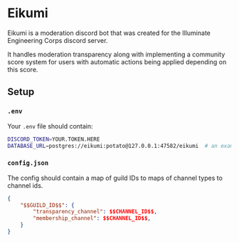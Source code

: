 # Eikumi

Eikumi is a moderation discord bot that was created for the Illuminate Engineering Corps discord server.

It handles moderation transparency along with implementing a community score system for users with automatic actions being applied depending on this score.

## Setup

### `.env`

Your `.env` file should contain:
```bash
DISCORD_TOKEN=YOUR.TOKEN.HERE
DATABASE_URL=postgres://eikumi:potato@127.0.0.1:47582/eikumi  # an example.
```

### `config.json`

The config should contain a map of guild IDs to maps of channel types to channel ids.

```json
{
    "$$GUILD_ID$$": {
        "transparency_channel": $$CHANNEL_ID$$,
        "membership_channel": $$CHANNEL_ID$$,
    }
}
```